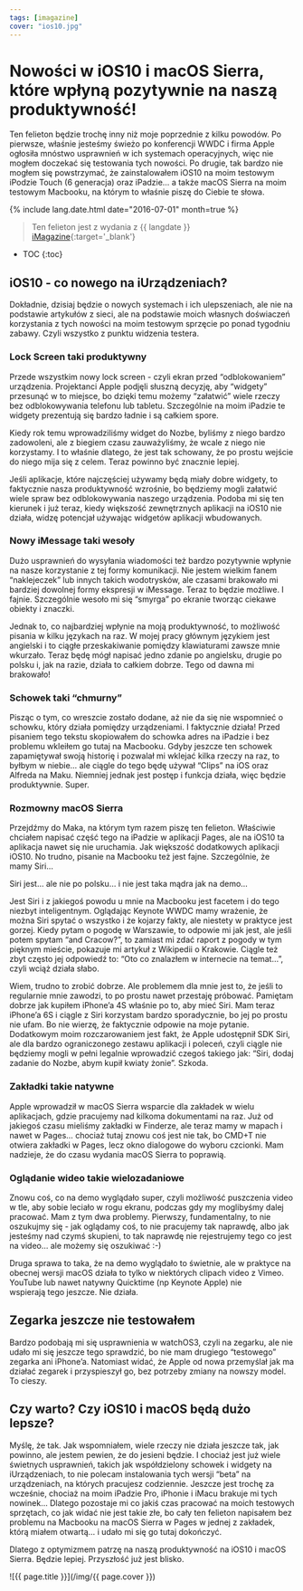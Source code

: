 ```yaml
---
tags: [imagazine]
cover: "ios10.jpg"
---
```


# Nowości w iOS10 i macOS Sierra, które wpłyną pozytywnie na naszą produktywność!

Ten felieton będzie trochę inny niż moje poprzednie z kilku powodów. Po pierwsze, właśnie jesteśmy świeżo po konferencji WWDC i firma Apple ogłosiła mnóstwo usprawnień w ich systemach operacyjnych, więc nie mogłem doczekać się testowania tych nowości. Po drugie, tak bardzo nie mogłem się powstrzymać, że zainstalowałem iOS10 na moim testowym iPodzie Touch (6 generacja) oraz iPadzie… a także macOS Sierra na moim testowym Macbooku, na którym to właśnie piszę do Ciebie te słowa.

<!--More-->

{% include lang.date.html date="2016-07-01" month=true %}

> Ten felieton jest z wydania z {{ langdate }} [iMagazine](https://imagazine.pl){:target='_blank'}

* TOC
{:toc}

## iOS10 - co nowego na iUrządzeniach?

Dokładnie, dzisiaj będzie o nowych systemach i ich ulepszeniach, ale nie na podstawie artykułów z sieci, ale na podstawie moich własnych doświaczeń korzystania z tych nowości na moim testowym sprzęcie po ponad tygodniu zabawy. Czyli wszystko z punktu widzenia testera.

### Lock Screen taki produktywny

Przede wszystkim nowy lock screen - czyli ekran przed “odblokowaniem” urządzenia. Projektanci Apple podjęli słuszną decyzję, aby “widgety” przesunąć w to miejsce, bo dzięki temu możemy “załatwić” wiele rzeczy bez odblokowywania telefonu lub tabletu. Szczególnie na moim iPadzie te widgety prezentują się bardzo ładnie i są całkiem spore.

Kiedy rok temu wprowadziliśmy widget do Nozbe, byliśmy z niego bardzo zadowoleni, ale z biegiem czasu zauważyliśmy, że wcale z niego nie korzystamy. I to właśnie dlatego, że jest tak schowany, że po prostu wejście do niego mija się z celem. Teraz powinno być znacznie lepiej.

Jeśli aplikacje, które najczęściej używamy będą miały dobre widgety, to faktycznie nasza produktywność wzrośnie, bo będziemy mogli załatwić wiele spraw bez odblokowywania naszego urządzenia. Podoba mi się ten kierunek i już teraz, kiedy większość zewnętrznych aplikacji na iOS10 nie działa, widzę potencjał używając widgetów aplikacji wbudowanych.

### Nowy iMessage taki wesoły

Dużo usprawnień do wysyłania wiadomości też bardzo pozytywnie wpłynie na nasze korzystanie z tej formy komunikacji. Nie jestem wielkim fanem “naklejeczek” lub innych takich wodotrysków, ale czasami brakowało mi bardziej dowolnej formy ekspresji w iMessage. Teraz to będzie możliwe. I fajnie. Szczególnie wesoło mi się “smyrga” po ekranie tworząc ciekawe obiekty i znaczki.

Jednak to, co najbardziej wpłynie na moją produktywność, to możliwość pisania w kilku językach na raz. W mojej pracy głównym językiem jest angielski i to ciągłe przeskakiwanie pomiędzy klawiaturami zawsze mnie wkurzało. Teraz będę mógł napisać jedno zdanie po angielsku, drugie po polsku i, jak na razie, działa to całkiem dobrze. Tego od dawna mi brakowało!

### Schowek taki “chmurny”

Pisząc o tym, co wreszcie zostało dodane, aż nie da się nie wspomnieć o schowku, który działa pomiędzy urządzeniami. I faktycznie działa! Przed pisaniem tego tekstu skopiowałem do schowka adres na iPadzie i bez problemu wkleiłem go tutaj na Macbooku. Gdyby jeszcze ten schowek zapamiętywał swoją historię i pozwalał mi wklejać kilka rzeczy na raz, to byłbym w niebie… ale ciągle do tego będę używał “Clips” na iOS oraz Alfreda na Maku. Niemniej jednak jest postęp i funkcja działa, więc będzie produktywnie. Super.

### Rozmowny macOS Sierra

Przejdźmy do Maka, na którym tym razem piszę ten felieton. Właściwie chciałem napisać część tego na iPadzie w aplikacji Pages, ale na iOS10 ta aplikacja nawet się nie uruchamia. Jak większość dodatkowych aplikacji iOS10. No trudno, pisanie na Macbooku też jest fajne. Szczególnie, że mamy Siri…

Siri jest… ale nie po polsku… i nie jest taka mądra jak na demo…

Jest Siri i z jakiegoś powodu u mnie na Macbooku jest facetem i do tego niezbyt inteligentnym. Oglądając Keynote WWDC mamy wrażenie, że można Siri spytać o wszystko i że kojarzy fakty, ale niestety w praktyce jest gorzej. Kiedy pytam o pogodę w Warszawie, to odpowie mi jak jest, ale jeśli potem spytam “and Cracow?”, to zamiast mi zdać raport z pogody w tym pięknym mieście, pokazuje mi artykuł z Wikipedii o Krakowie. Ciągle też zbyt często jej odpowiedź to: “Oto co znalazłem w internecie na temat…”, czyli wciąż działa słabo.

Wiem, trudno to zrobić dobrze. Ale problemem dla mnie jest to, że jeśli to regularnie mnie zawodzi, to po prostu nawet przestaję próbować. Pamiętam dobrze jak kupiłem iPhone’a 4S właśnie po to, aby mieć Siri. Mam teraz iPhone’a 6S i ciągle z Siri korzystam bardzo sporadycznie, bo jej po prostu nie ufam. Bo nie wierzę, że faktycznie odpowie na moje pytanie. Dodatkowym moim rozczarowaniem jest fakt, że Apple udostępnił SDK Siri, ale dla bardzo ograniczonego zestawu aplikacji i poleceń, czyli ciągle nie będziemy mogli w pełni legalnie wprowadzić czegoś takiego jak: “Siri, dodaj zadanie do Nozbe, abym kupił kwiaty żonie”. Szkoda.

### Zakładki takie natywne

Apple wprowadził w macOS Sierra wsparcie dla zakładek w wielu aplikacjach, gdzie pracujemy nad kilkoma dokumentami na raz. Już od jakiegoś czasu mieliśmy zakładki w Finderze, ale teraz mamy w mapach i nawet w Pages… chociaż tutaj znowu coś jest nie tak, bo CMD+T nie otwiera zakładki w Pages, lecz okno dialogowe do wyboru czcionki. Mam nadzieje, że do czasu wydania macOS Sierra to poprawią.

### Oglądanie wideo takie wielozadaniowe

Znowu coś, co na demo wyglądało super, czyli możliwość puszczenia video w tle, aby sobie leciało w rogu ekranu, podczas gdy my moglibyśmy dalej pracować. Mam z tym dwa problemy. Pierwszy, fundamentalny, to nie oszukujmy się - jak oglądamy coś, to nie pracujemy tak naprawdę, albo jak jesteśmy nad czymś skupieni, to tak naprawdę nie rejestrujemy tego co jest na video… ale możemy się oszukiwać :-)

Druga sprawa to taka, że na demo wyglądało to świetnie, ale w praktyce na obecnej wersji macOS działa to tylko w niektórych clipach video z Vimeo. YouTube lub nawet natywny Quicktime (np Keynote Apple) nie wspierają tego jeszcze. Nie działa.

## Zegarka jeszcze nie testowałem

Bardzo podobają mi się usprawnienia w watchOS3, czyli na zegarku, ale nie udało mi się jeszcze tego sprawdzić, bo nie mam drugiego “testowego” zegarka ani iPhone’a. Natomiast widać, że Apple od nowa przemyślał jak ma działać zegarek i przyspieszył go, bez potrzeby zmiany na nowszy model. To cieszy.

## Czy warto? Czy iOS10 i macOS będą dużo lepsze?

Myślę, że tak. Jak wspomniałem, wiele rzeczy nie działa jeszcze tak, jak powinno, ale jestem pewien, że do jesieni będzie. I chociaż jest już wiele świetnych usprawnień, takich jak współdzielony schowek i widgety na iUrządzeniach, to nie polecam instalowania tych wersji “beta” na urządzeniach, na których pracujesz codziennie. Jeszcze jest trochę za wcześnie, chociaż na moim iPadzie Pro, iPhonie i iMacu brakuje mi tych nowinek… Dlatego pozostaje mi co jakiś czas pracować na moich testowych sprzętach, co jak widać nie jest takie złe, bo cały ten felieton napisałem bez problemu na Macbooku na macOS Sierra w Pages w jednej z zakładek, którą miałem otwartą… i udało mi się go tutaj dokończyć.

Dlatego z optymizmem patrzę na naszą produktywność na iOS10 i macOS Sierra. Będzie lepiej. Przyszłość już jest blisko.

![{{ page.title }}](/img/{{ page.cover }})

[n]: https://nozbe.com/pl/?a=mike
[np]: https://nozbe.com/pl/personal/?a=mike